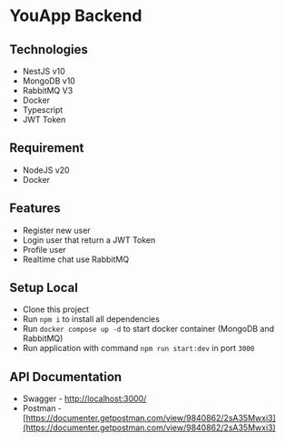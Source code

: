 # YouApp Backend

## Technologies

- NestJS v10
- MongoDB v10
- RabbitMQ V3
- Docker
- Typescript
- JWT Token

## Requirement

- NodeJS v20
- Docker

## Features

- Register new user
- Login user that return a JWT Token
- Profile user
- Realtime chat use RabbitMQ

## Setup Local

- Clone this project
- Run `npm i` to install all dependencies
- Run `docker compose up -d` to start docker container (MongoDB and RabbitMQ)
- Run application with command `npm run start:dev` in port `3000`

## API Documentation

- Swagger - [http://localhost:3000/](http://localhost:3000/)
- Postman - [https://documenter.getpostman.com/view/9840862/2sA35Mwxi3](https://documenter.getpostman.com/view/9840862/2sA35Mwxi3)
